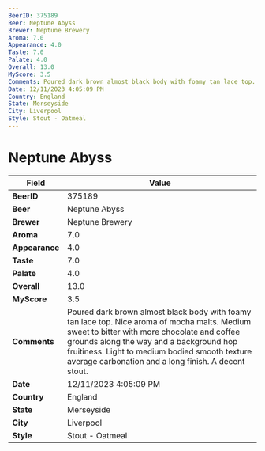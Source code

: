 ```yaml
---
BeerID: 375189
Beer: Neptune Abyss
Brewer: Neptune Brewery
Aroma: 7.0
Appearance: 4.0
Taste: 7.0
Palate: 4.0
Overall: 13.0
MyScore: 3.5
Comments: Poured dark brown almost black body with foamy tan lace top. Nice aroma of mocha malts. Medium sweet to bitter with more chocolate and coffee grounds along the way and a background hop fruitiness. Light to medium bodied smooth texture average carbonation and a long finish. A decent stout.
Date: 12/11/2023 4:05:09 PM
Country: England
State: Merseyside
City: Liverpool
Style: Stout - Oatmeal
---
```


# Neptune Abyss

| Field         | Value |
|---------------|-------|
| **BeerID** | 375189 |
| **Beer** | Neptune Abyss |
| **Brewer** | Neptune Brewery |
| **Aroma** | 7.0 |
| **Appearance** | 4.0 |
| **Taste** | 7.0 |
| **Palate** | 4.0 |
| **Overall** | 13.0 |
| **MyScore** | 3.5 |
| **Comments** | Poured dark brown almost black body with foamy tan lace top. Nice aroma of mocha malts. Medium sweet to bitter with more chocolate and coffee grounds along the way and a background hop fruitiness. Light to medium bodied smooth texture average carbonation and a long finish. A decent stout. |
| **Date** | 12/11/2023 4:05:09 PM |
| **Country** | England |
| **State** | Merseyside |
| **City** | Liverpool |
| **Style** | Stout - Oatmeal |
